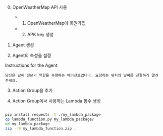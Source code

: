 0. OpenWeatherMap API 사용
   - 1. OpenWeatherMap에 회원가입
   - 2. APK key 생성

1. Agent 생성

2. Agent의 속성을 설정

Instructions for the Agent

```text
당신은 날씨 전문가 역할을 수행하는 에이전트입니다. 요청하는 위치의 날씨를 친절하게 알려주세요.
```

3. Action Group을 추가

4. Action Group에서 사용하는 Lambda 함수 생성

```bash

pip install requests -t ./my_lambda_package
cp lambda_function.py my_lambda_package/
cd my_lambda_package
zip -r9 my_lambda_function.zip .
```
